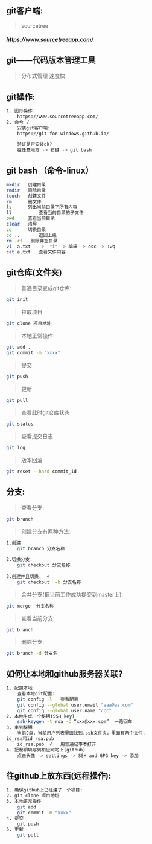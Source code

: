 ## git客户端:
> sourcetree
#####       https://www.sourcetreeapp.com/                   

## git——代码版本管理工具
> 分布式管理
> 速度快

## git操作:
``` bash
1. 图形操作
	https://www.sourcetreeapp.com/
2. 命令 √
	安装git客户端:
	https://git-for-windows.github.io/

	验证是否安装ok?
	在任意地方 -> 右键 -> git bash
```

## git bash （命令-linux）
``` bash
mkdir	创建目录
rmdir	删除目录
touch	创建文件
rm		删文件
ls		列出当前目录下所有内容
ll  		查看当前目录的子文件
pwd   	查看当前目录
clear	清屏
cd		切换目录
cd ..		退回上级
rm -rf   删除非空目录
vi  a.txt	->	"i" -> 编辑 -> esc -> :wq
cat a.txt	查看文件内容
```

## git仓库(文件夹)

> 普通目录变成git仓库:	
``` bash
git init
```
> 拉取项目
``` bash
git clone 项目地址
```
> 本地正常操作
``` bash
git add .
git commit -m "xxxx"
```
> 提交
``` bash
git push
```
> 更新
``` bash
git pull
```
> 查看此时git仓库状态
``` bash
git status
```

> 查看提交日志
``` bash
git log	
```

> 版本回滚
``` bash
git reset --hard commit_id 	
```


## 分支:
> 查看分支:
``` bash
git branch
```

> 创建分支有两种方法:
``` bash
1.创建
	git branch 分支名称
	
2.切换分支:
	git checkout 分支名称
	
3.创建并且切换:  √
	git checkout  -b 分支名称
```

> 合并分支(把当前工作成功提交到master上):
``` bash
git merge  分支名称
```

> 查看当前分支:
``` bash
git branch
```
> 删除分支:
``` bash
git branch -d 分支名
```



## 如何让本地和github服务器关联?
``` bash
1. 配置本地
	查看本地git配置: 
	git config -l   查看配置
	git config --global user.email "aaa@aa.com"
	git config --global user.name "ccc"
2. 本地生成一个秘钥(SSH key)
	ssh-keygen -t rsa -C “xxx@xxx.com”  一路回车
3. 拿到秘钥
	当前C盘，当前用户列表里面找到.ssh文件夹，里面有两个文件：
id_rsa和id_rsa.pub
	id_rsa.pub	√	用普通记事本打开
4. 把秘钥填写到相应网站上(github)
	点击头像 -> settings -> SSH and GPG key -> 添加
```

## 往github上放东西(远程操作):
``` bash
1. 确保github上已经建了一个项目:
2. git clone 项目地址
3. 本地正常操作
	git add .
	git commit -m "xxxx"
4. 提交
	git push
5. 更新
	git pull
```
